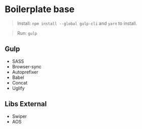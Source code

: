 # Boilerplate base

> Install: `npm install --global gulp-cli` and `yarn` to install.

> Run: `gulp`

## Gulp

- SASS
- Browser-sync
- Autoprefixer
- Babel
- Concat
- Uglify

## Libs External

- Swiper
- AOS

